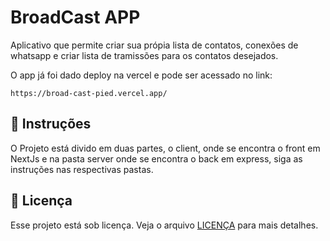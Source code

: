# BroadCast APP

Aplicativo que permite criar sua própia lista de contatos, conexões de whatsapp e criar lista de tramissões para os contatos desejados.

O app já foi dado deploy na vercel e pode ser acessado no link:

```
https://broad-cast-pied.vercel.app/

```

## 🚀 Instruções

O Projeto está divido em duas partes, o client, onde se encontra o front em NextJs e na pasta server onde se encontra o back em express, siga as instruções nas respectivas pastas.

## 📝 Licença

Esse projeto está sob licença. Veja o arquivo [LICENÇA](LICENSE.md) para mais detalhes.
